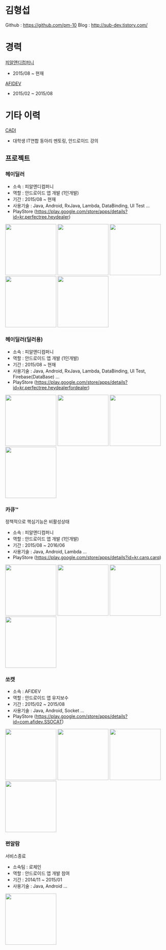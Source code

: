 # 김형섭
Github : https://github.com/pm-10
Blog : http://sub-dev.tistory.com/


# 경력

[피알앤디컴퍼니](http://www.prnd.co.kr/)
- 2015/08 ~ 현재

[AFIDEV](http://www.afidev.com/)
- 2015/02 ~ 2015/08



# 기타 이력

[CADI](http://cafe.naver.com/teamcadi)
- 대학생 IT연합 동아리 멘토링, 안드로이드 강의



## 프로젝트

### 헤이딜러
- 소속 : 피알앤디컴퍼니
- 역할 : 안드로이드 앱 개발 (1인개발)
- 기간 : 2015/08 ~ 현재
- 사용기술 : Java, Android, RxJava, Lambda, DataBinding, UI Test ...
- PlayStore (https://play.google.com/store/apps/details?id=kr.perfectree.heydealer)

<img src="images/heydealer_00.jpeg" width="160"/> <img src="images/heydealer_01.jpeg" width="160"/> <img src="images/heydealer_02.jpeg" width="160"/> <img src="images/heydealer_03.jpeg" width="160"/> <img src="images/heydealer_04.jpeg" width="160"/>

### 헤이딜러(딜러용)
- 소속 : 피알앤디컴퍼니
- 역할 : 안드로이드 앱 개발 (1인개발)
- 기간 : 2015/08 ~ 현재
- 사용기술 : Java, Android, RxJava, Lambda, DataBinding, UI Test, Firebase(DataBase) ...
- PlayStore (https://play.google.com/store/apps/details?id=kr.perfectree.heydealerfordealer)

<img src="images/heydealer_for_dealer_00.jpeg" width="160"/> <img src="images/heydealer_for_dealer_01.jpeg" width="160"/> <img src="images/heydealer_for_dealer_02.jpeg" width="160"/> <img src="images/heydealer_for_dealer_03.jpeg" width="160"/> 

### 카큐™
정책적으로 핵심기능은 비활성상태

- 소속 : 피알앤디컴퍼니
- 역할 : 안드로이드 앱 개발 (1인개발)
- 기간 : 2015/08 ~ 2016/06
- 사용기술 : Java, Android, Lambda ...
- PlayStore (https://play.google.com/store/apps/details?id=kr.carq.carq)


<img src="images/carq_01.jpeg" width="160"/> <img src="images/carq_02.jpeg" width="160"/> <img src="images/carq_03.jpeg" width="160"/> <img src="images/carq_04.jpeg" width="160"/>

### 쏘캣

- 소속 : AFIDEV
- 역할 : 안드로이드 앱 유지보수
- 기간 : 2015/02 ~ 2015/08
- 사용기술 : Java, Android, Socket ...
- PlayStore (https://play.google.com/store/apps/details?id=com.afidev.SSOCAT)

<img src="images/ssocat_01.jpeg" width="160"/> <img src="images/ssocat_02.jpeg" width="160"/> <img src="images/ssocat_03.jpeg" width="160"/> <img src="images/ssocat_04.jpeg" width="160"/>

### 쩐알람
서비스종료

- 소속팀 : 로체인
- 역할 : 안드로이드 앱 개발 참여
- 기간 : 2014/11 ~ 2015/01
- 사용기술 : Java, Android ...

<img src="images/alarm.jpeg" width="160"/>

